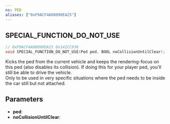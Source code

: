 ```yaml
---
ns: PED
aliases: ["0xF9ACF4A08098EA25"]
---
```

## SPECIAL_FUNCTION_DO_NOT_USE

```c
// 0xF9ACF4A08098EA25 0x141CC936
void SPECIAL_FUNCTION_DO_NOT_USE(Ped ped, BOOL noCollisionUntilClear);
```

Kicks the ped from the current vehicle and keeps the rendering-focus on this ped (also disables its collision). If doing this for your player ped, you'll still be able to drive the vehicle.  
Only to be used in very specific situations where the ped needs to be inside the car still but not attached.

## Parameters
* **ped**: 
* **noCollisionUntilClear**: 

